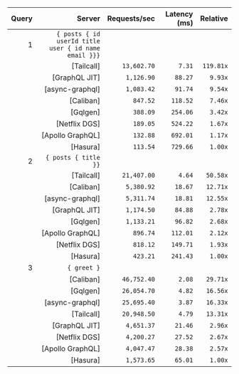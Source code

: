 <!-- PERFORMANCE_RESULTS_START -->

| Query | Server | Requests/sec | Latency (ms) | Relative |
|-------:|--------:|--------------:|--------------:|---------:|
| 1 | `{ posts { id userId title user { id name email }}}` |
|| [Tailcall] | `13,602.70` | `7.31` | `119.81x` |
|| [GraphQL JIT] | `1,126.90` | `88.27` | `9.93x` |
|| [async-graphql] | `1,083.42` | `91.74` | `9.54x` |
|| [Caliban] | `847.52` | `118.52` | `7.46x` |
|| [Gqlgen] | `388.09` | `254.06` | `3.42x` |
|| [Netflix DGS] | `189.05` | `524.22` | `1.67x` |
|| [Apollo GraphQL] | `132.88` | `692.01` | `1.17x` |
|| [Hasura] | `113.54` | `729.66` | `1.00x` |
| 2 | `{ posts { title }}` |
|| [Tailcall] | `21,407.00` | `4.64` | `50.58x` |
|| [Caliban] | `5,380.92` | `18.67` | `12.71x` |
|| [async-graphql] | `5,311.74` | `18.81` | `12.55x` |
|| [GraphQL JIT] | `1,174.50` | `84.88` | `2.78x` |
|| [Gqlgen] | `1,133.21` | `96.82` | `2.68x` |
|| [Apollo GraphQL] | `896.74` | `112.01` | `2.12x` |
|| [Netflix DGS] | `818.12` | `149.71` | `1.93x` |
|| [Hasura] | `423.21` | `241.43` | `1.00x` |
| 3 | `{ greet }` |
|| [Caliban] | `46,752.40` | `2.08` | `29.71x` |
|| [Gqlgen] | `26,054.70` | `4.82` | `16.56x` |
|| [async-graphql] | `25,695.40` | `3.87` | `16.33x` |
|| [Tailcall] | `20,948.50` | `4.79` | `13.31x` |
|| [GraphQL JIT] | `4,651.37` | `21.46` | `2.96x` |
|| [Netflix DGS] | `4,200.27` | `27.52` | `2.67x` |
|| [Apollo GraphQL] | `4,047.47` | `28.38` | `2.57x` |
|| [Hasura] | `1,573.65` | `65.01` | `1.00x` |

<!-- PERFORMANCE_RESULTS_END -->
